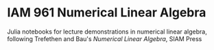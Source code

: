 # IAM 961 Numerical Linear Algebra

Julia notebooks for lecture demonstrations in numerical linear algebra,
following Trefethen and Bau's *Numerical Linear Algebra*, SIAM Press 
